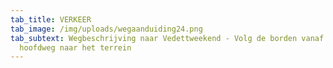 ```yaml
---
tab_title: VERKEER
tab_image: /img/uploads/wegaanduiding24.png
tab_subtext: Wegbeschrijving naar Vedettweekend - Volg de borden vanaf de
  hoofdweg naar het terrein
---
```

